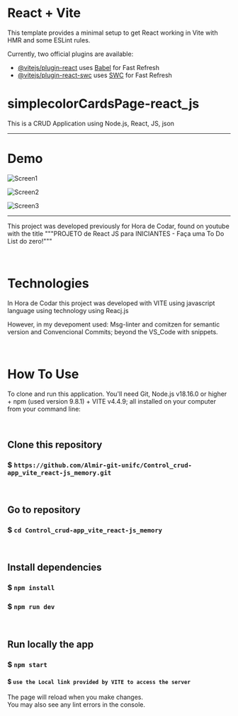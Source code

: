 # React + Vite

This template provides a minimal setup to get React working in Vite with HMR and some ESLint rules.

Currently, two official plugins are available:

- [@vitejs/plugin-react](https://github.com/vitejs/vite-plugin-react/blob/main/packages/plugin-react/README.md) uses [Babel](https://babeljs.io/) for Fast Refresh
- [@vitejs/plugin-react-swc](https://github.com/vitejs/vite-plugin-react-swc) uses [SWC](https://swc.rs/) for Fast Refresh



# simplecolorCardsPage-react_js

This is a CRUD Application using Node.js, React, JS, json

---------------------------------------------------------------------------------------------------------


# Demo
![Screen1]()

![Screen2]()

![Screen3]()

--------------------------------------------------------------------------------------

This project was developed previously for Hora de Codar, found on youtube with the title """PROJETO de React JS para INICIANTES - Faça uma To Do List do zero!"""


&nbsp;
# Technologies
In Hora de Codar this project was developed with VITE using javascript language using technology using Reacj.js

However, in my devepoment used:
Msg-linter and comitzen for semantic version and Convencional Commits;  beyond the VS_Code with snippets.

 
 
&nbsp;
# How To Use

To clone and run this application. You'll need Git, Node.js v18.16.0 or higher + npm (used version 9.8.1) + VITE v4.4.9; all installed on your computer from your command line:


&nbsp;
## Clone this repository
### $ `https://github.com/Almir-git-unifc/Control_crud-app_vite_react-js_memory.git`


&nbsp;
## Go to repository
### $ `cd Control_crud-app_vite_react-js_memory`


&nbsp;
## Install dependencies
### $ `npm install`

### $ `npm run dev`


&nbsp;
## Run locally the app
### $ `npm start`
#### $ `use the Local link provided by VITE to access the server`



The page will reload when you make changes.\
You may also see any lint errors in the console.
